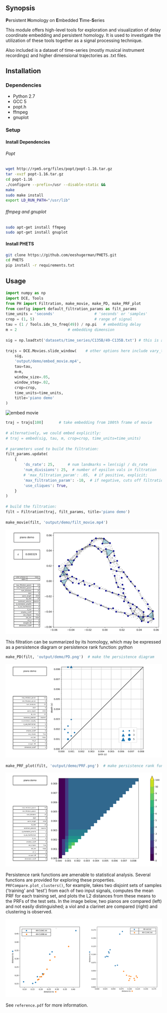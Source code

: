 ## Synopsis

**P**ersistent **H**omology on **E**mbedded **T**ime-**S**eries

This module offers high-level tools for exploration and visualization of delay coordinate 
embedding and persistent homology. It is used to investigate the utilization of these tools together as a signal 
processing technique.

Also included is a dataset of time-series (mostly musical instrument recordings) and 
higher dimensional trajectories as .txt files.



## Installation

### Dependencies
* Python 2.7
* GCC 5
* popt.h
* ffmpeg
* gnuplot


### Setup

#### Install Dependencies


###### Popt
```bash
wget http://rpm5.org/files/popt/popt-1.16.tar.gz
tar -xvzf popt-1.16.tar.gz
cd popt-1.16
./configure --prefix=/usr --disable-static &&
make
sudo make install
export LD_RUN_PATH="/usr/lib"
```

###### ffmpeg and gnuplot
```bash
sudo apt-get install ffmpeg
sudo apt-get install gnuplot
```

#### Install PHETS

```bash
git clone https://github.com/eeshugerman/PHETS.git
cd PHETS
pip install -r requirements.txt
```



## Usage
```python
import numpy as np
import DCE, Tools
from PH import Filtration, make_movie, make_PD, make_PRF_plot
from config import default_filtration_params as filt_params
time_units = 'seconds'                  # 'seconds' or 'samples'
crop = (1, 5)                           # range of signal
tau = (1 / Tools.idx_to_freq(49)) / np.pi	# embedding delay
m = 2 				        # embedding dimension

sig = np.loadtxt('datasets/time_series/C135B/49-C135B.txt') # this is a middle C from a piano

trajs = DCE.Movies.slide_window(    # other options here include vary_tau() and compare_multi()
	sig,
	'output/demo/embed_movie.mp4',
	tau=tau,
	m=m,
	window_size=.05, 
	window_step=.02,        
	crop=crop,
	time_units=time_units,
	title='piano demo'
)
```
![embed movie](docs/readme/embed_movie.gif "embed_movie.mp4")

```python
traj = trajs[100]		# take embedding from 100th frame of movie

# alternatively, we could embed explicitly:
# traj = embed(sig, tau, m, crop=crop, time_units=time_units)		

# parameters used to build the filtration:
filt_params.update(
	{
		'ds_rate': 25,      # num landmarks = len(sig) / ds_rate
		'num_divisions': 25,  # number of epsilon vals in filtration
		# 'max_filtration_param': .05,  # if positive, explicit;
		'max_filtration_param': -10,  # if negative, cuts off filtration at first 10 dim simplex
		'use_cliques': True,
	}
)

# build the filtration:
filt = Filtration(traj, filt_params, title='piano demo')

make_movie(filt, 'output/demo/filt_movie.mp4')
```

![filtration movie](docs/readme/filt_movie.gif "filt_movie.mp4")


This filtration can be summarized by its homology, which may be expressed as a persistence diagram or persistence rank function:
python

```python
make_PD(filt, 'output/demo/PD.png')  # make the persistence diagram
```

![perseistence diagram](docs/readme/PD.png "PD.png")

```python
make_PRF_plot(filt, 'output/demo/PRF.png')  # make persistence rank function
```

![perseistence rank function](docs/readme/PRF.png "PRF.png")

Persistence rank functions are amenable to statistical analysis. Several functions are provided for exploring these properties.
`PRFCompare.plot_clusters()`, for example, takes two disjoint sets of samples ('training' and 'test') from each of two input signals,
computes the mean PRF for each training set, and plots the L2 distances from these means to the PRFs of the test sets. 
In the image below, two pianos are compared (left) and not easily distinguished; a viol and a clarinet are compared (right) and clustering is observed.

![not so different](docs/readme/clusters.png "left: piano vs piano | right: viol vs clarinet")

See `reference.pdf` for more information.

